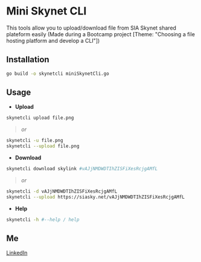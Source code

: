 # Mini Skynet CLI

This tools allow you to upload/download file from SIA Skynet shared plateform easily
(Made during a Bootcamp project [Theme: "Choosing a file hosting platform and develop a CLI"])
## Installation

```bash
go build -o skynetcli miniSkynetCli.go
```
## Usage

- **Upload**
```bash
skynetcli upload file.png
```
>*or*
``` bash
skynetcli -u file.png
skynetcli --upload file.png
```
- **Download**
```bash
skynetcli download skylink #vAJjNMDWDTIhZISFiXesRcjgAMfL
```
> *or*
``` bash
skynetcli -d vAJjNMDWDTIhZISFiXesRcjgAMfL
skynetcli --upload https://siasky.net/vAJjNMDWDTIhZISFiXesRcjgAMfL
```
- **Help**
```bash
skynetcli -h #--help / help
```
## Me
[LinkedIn](https://fr.linkedin.com/in/kenji-duriez-9b93bb141)
